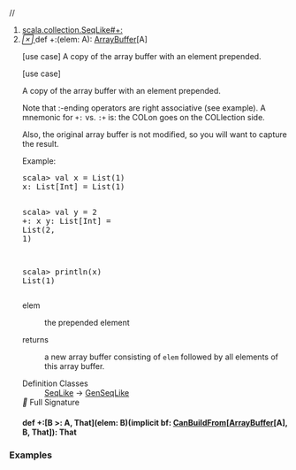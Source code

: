 //
<ol>
<li><a href="https://www.scala-lang.org/api/2.12.3/scala/collection/mutable/ArrayBuffer.html#+:(elem:A):scala.collection.mutable.ArrayBuffer[A]">scala.collection.SeqLike#+:</a></li>
<li name="scala.collection.SeqLike#+:" visbl="pub" class="indented0 " data-isabs="false" fullcomment="yes" group="Ungrouped"> <a id="+:(elem:A):scala.collection.mutable.ArrayBuffer[A]"></a><a id="+:(A):ArrayBuffer[A]"></a> <span class="permalink"> <a href="../../../scala/collection/mutable/ArrayBuffer.html#+:(elem:A):scala.collection.mutable.ArrayBuffer[A]" title="Permalink"> <i class="material-icons"></i> </a> </span> <span class="modifier_kind"> <span class="modifier"></span> <span class="kind">def</span> </span> <span class="symbol"> <span title="gt4s: $plus$colon" class="name">+:</span><span class="params">(<span name="elem">elem: <span class="extype" name="scala.collection.GenSeqLike.A">A</span></span>)</span><span class="result">: <a href="" class="extype" name="scala.collection.mutable.ArrayBuffer">ArrayBuffer</a>[<span class="extype" name="scala.collection.GenSeqLike.A">A</span>]</span> </span> <p class="shortcomment cmt">[use case] A copy of the array buffer with an element prepended.</p>
 <div class="fullcomment">
  [use case] 
  <div class="comment cmt">
   <p> A copy of the array buffer with an element prepended.</p>
   <p> Note that :-ending operators are right associative (see example). A mnemonic for <code>+:</code> vs. <code>:+</code> is: the COLon goes on the COLlection side.</p>
   <p> Also, the original array buffer is not modified, so you will want to capture the result.</p>
   <p> Example:</p>
   <pre>scala&gt; <span class="kw">val</span> x = <span class="std">List</span>(<span class="num">1</span>)
x: <span class="std">List</span>[<span class="std">Int</span>] = <span class="std">List</span>(<span class="num">1</span>)

scala&gt; <span class="kw">val</span> y = <span class="num">2</span> +: x
y: <span class="std">List</span>[<span class="std">Int</span>] = <span class="std">List</span>(<span class="num">2</span>, <span class="num">1</span>)

scala&gt; println(x)
<span class="std">List</span>(<span class="num">1</span>)</pre>
  </div>
  <dl class="paramcmts block">
   <dt class="param">
    elem
   </dt>
   <dd class="cmt">
    <p>the prepended element</p>
   </dd>
   <dt>
    returns
   </dt>
   <dd class="cmt">
    <p>a new array buffer consisting of <code>elem</code> followed by all elements of this array buffer.</p>
   </dd>
  </dl>
  <dl class="attributes block"> 
   <dt>
    Definition Classes
   </dt>
   <dd>
    <a href="../SeqLike.html" class="extype" name="scala.collection.SeqLike">SeqLike</a> → 
    <a href="../GenSeqLike.html" class="extype" name="scala.collection.GenSeqLike">GenSeqLike</a>
   </dd>
   <div class="full-signature-block toggleContainer"> 
    <span class="toggle"> <i class="material-icons"></i> Full Signature </span> 
    <div class="hiddenContent full-signature-usecase">
     <h4 id="signature" class="signature"> <span class="modifier_kind"> <span class="modifier"></span> <span class="kind">def</span> </span> <span class="symbol"> <span title="gt4s: $plus$colon" class="name">+:</span><span class="tparams">[<span name="B">B &gt;: <span class="extype" name="scala.collection.mutable.ArrayBuffer.A">A</span></span>, <span name="That">That</span>]</span><span class="params">(<span name="elem">elem: <span class="extype" name="scala.collection.SeqLike.+:.B">B</span></span>)</span><span class="params">(<span class="implicit">implicit </span><span name="bf">bf: <a href="../generic/CanBuildFrom.html" class="extype" name="scala.collection.generic.CanBuildFrom">CanBuildFrom</a>[<a href="" class="extype" name="scala.collection.mutable.ArrayBuffer">ArrayBuffer</a>[<span class="extype" name="scala.collection.mutable.ArrayBuffer.A">A</span>], <span class="extype" name="scala.collection.SeqLike.+:.B">B</span>, <span class="extype" name="scala.collection.SeqLike.+:.That">That</span>]</span>)</span><span class="result">: <span class="extype" name="scala.collection.SeqLike.+:.That">That</span></span> </span> </h4>
    </div> 
   </div>
  </dl>
 </div> </li>
        </ol>


### Examples















